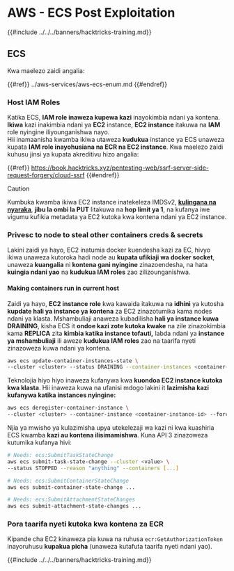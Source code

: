 # AWS - ECS Post Exploitation

{{#include ../../../banners/hacktricks-training.md}}

## ECS

Kwa maelezo zaidi angalia:

{{#ref}}
../aws-services/aws-ecs-enum.md
{{#endref}}

### Host IAM Roles

Katika ECS, **IAM role inaweza kupewa kazi** inayokimbia ndani ya kontena. **Ikiwa** kazi inakimbia ndani ya **EC2** instance, **EC2 instance** itakuwa na **IAM** role nyingine iliyounganishwa nayo.\
Hii inamaanisha kwamba ikiwa utaweza **kudukua** instance ya ECS unaweza kupata **IAM role inayohusiana na ECR na EC2 instance**. Kwa maelezo zaidi kuhusu jinsi ya kupata akreditivu hizo angalia:

{{#ref}}
https://book.hacktricks.xyz/pentesting-web/ssrf-server-side-request-forgery/cloud-ssrf
{{#endref}}

> [!CAUTION]
> Kumbuka kwamba ikiwa EC2 instance inatekeleza IMDSv2, [**kulingana na nyaraka**](https://docs.aws.amazon.com/AWSEC2/latest/UserGuide/instance-metadata-v2-how-it-works.html), **jibu la ombi la PUT** litakuwa na **hop limit ya 1**, na kufanya iwe vigumu kufikia metadata ya EC2 kutoka kwa kontena ndani ya EC2 instance.

### Privesc to node to steal other containers creds & secrets

Lakini zaidi ya hayo, EC2 inatumia docker kuendesha kazi za EC, hivyo ikiwa unaweza kutoroka hadi node au **kupata ufikiaji wa docker socket**, unaweza **kuangalia** ni **kontena gani nyingine** zinazoendesha, na hata **kuingia ndani yao** na **kudukua IAM roles** zao zilizounganishwa.

#### Making containers run in current host

Zaidi ya hayo, **EC2 instance role** kwa kawaida itakuwa na **idhini** ya kutosha **kupdate hali ya instance ya kontena** za EC2 zinazotumika kama nodes ndani ya klasta. Mshambuliaji anaweza kubadilisha **hali ya instance kuwa DRAINING**, kisha ECS it **ondoe kazi zote kutoka kwake** na zile zinazokimbia kama **REPLICA** zita **kimbia katika instance tofauti,** labda ndani ya **instance ya mshambuliaji** ili aweze **kudukua IAM roles** zao na taarifa nyeti zinazoweza kuwa ndani ya kontena.
```bash
aws ecs update-container-instances-state \
--cluster <cluster> --status DRAINING --container-instances <container-instance-id>
```
Teknolojia hiyo hiyo inaweza kufanywa kwa **kuondoa EC2 instance kutoka kwa klasta**. Hii inaweza kuwa na ufanisi mdogo lakini it **lazimisha kazi kufanywa katika instances nyingine:**
```bash
aws ecs deregister-container-instance \
--cluster <cluster> --container-instance <container-instance-id> --force
```
Njia ya mwisho ya kulazimisha upya utekelezaji wa kazi ni kwa kuashiria ECS kwamba **kazi au kontena ilisimamishwa**. Kuna API 3 zinazoweza kutumika kufanya hivi:
```bash
# Needs: ecs:SubmitTaskStateChange
aws ecs submit-task-state-change --cluster <value> \
--status STOPPED --reason "anything" --containers [...]

# Needs: ecs:SubmitContainerStateChange
aws ecs submit-container-state-change ...

# Needs: ecs:SubmitAttachmentStateChanges
aws ecs submit-attachment-state-changes ...
```
### Pora taarifa nyeti kutoka kwa kontena za ECR

Kipande cha EC2 kinaweza pia kuwa na ruhusa `ecr:GetAuthorizationToken` inayoruhusu **kupakua picha** (unaweza kutafuta taarifa nyeti ndani yao).

{{#include ../../../banners/hacktricks-training.md}}
